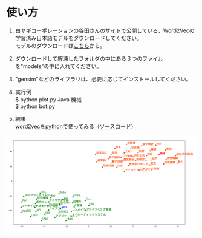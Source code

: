 # 使い方

1. 白ヤギコーポレーションの谷田さんの[サイト](http://aial.shiroyagi.co.jp/2017/02/japanese-word2vec-model-builder/)で公開している、Word2Vecの学習済み日本語モデルをダウンロードしてください。  
モデルのダウンロードは[こちら](http://public.shiroyagi.s3.amazonaws.com/latest-ja-word2vec-gensim-model.zip)から。

2. ダウンロードして解凍したフォルダの中にある３つのファイルを"models"の中に入れてください。

3. "gensim"などのライブラリは、必要に応じてインストールしてください。

4. 実行例  
$ python plot.py Java 機械  
$ python bot.py

5. 結果  
[word2vecをpythonで使ってみる（ソースコード）](https://qiita.com/hokuto_HIRANO/items/d6fc76496ee81eb11389)

![サンプル](./sample/sample1.png)
